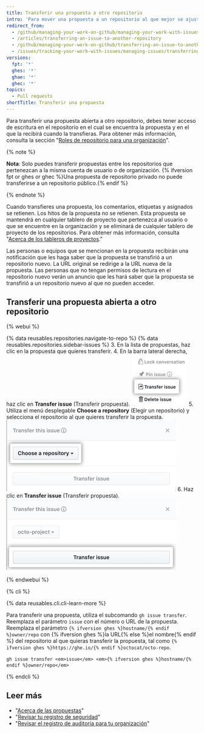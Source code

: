 ```yaml
---
title: Transferir una propuesta a otro repositorio
intro: 'Para mover una propuesta a un repositorio al que mejor se ajuste, puedes transferir propuestas abiertas a otros repositorios.'
redirect_from:
  - /github/managing-your-work-on-github/managing-your-work-with-issues-and-pull-requests/transferring-an-issue-to-another-repository
  - /articles/transferring-an-issue-to-another-repository
  - /github/managing-your-work-on-github/transferring-an-issue-to-another-repository
  - /issues/tracking-your-work-with-issues/managing-issues/transferring-an-issue-to-another-repository
versions:
  fpt: '*'
  ghes: '*'
  ghae: '*'
  ghec: '*'
topics:
  - Pull requests
shortTitle: Transferir una propuesta
---
```


Para transferir una propuesta abierta a otro repositorio, debes tener acceso de escritura en el repositorio en el cual se encuentra la propuesta y en el que la recibirá cuando la transfieras. Para obtener más información, consulta la sección "[Roles de repositorio para una organización](/organizations/managing-access-to-your-organizations-repositories/repository-roles-for-an-organization)".

{% note %}

**Nota**: Solo puedes transferir propuestas entre los repositorios que pertenezcan a la misma cuenta de usuario o de organización. {% ifversion fpt or ghes or ghec %}Una propuesta de repositorio privado no puede transferirse a un repositorio público.{% endif %}

{% endnote %}

Cuando transfieres una propuesta, los comentarios, etiquetas y asignados se retienen. Los hitos de la propuesta no se retienen. Esta propuesta se mantendrá en cualquier tablero de proyecto que pertenezca al usuario o que se encuentre en la organización y se eliminará de cualquier tablero de proyecto de los repositorios. Para obtener más información, consulta "[Acerca de los tableros de proyectos](/articles/about-project-boards)."

Las personas o equipos que se mencionan en la propuesta recibirán una notificación que les haga saber que la propuesta se transfirió a un repositorio nuevo. La URL original se redirige a la URL nueva de la propuesta. Las personas que no tengan permisos de lectura en el repositorio nuevo verán un anuncio que les hará saber que la propuesta se transfirió a un repositorio nuevo al que no pueden acceder.

## Transferir una propuesta abierta a otro repositorio

{% webui %}

{% data reusables.repositories.navigate-to-repo %}
{% data reusables.repositories.sidebar-issues %}
3. En la lista de propuestas, haz clic en la propuesta que quieres transferir.
4. En la barra lateral derecha, haz clic en **Transfer issue** (Transferir propuesta). ![Botón para transferir propuesta](/assets/images/help/repository/transfer-issue.png)
5. Utiliza el menú desplegable **Choose a repository** (Elegir un repositorio) y selecciona el repositorio al que quieres transferir la propuesta. ![Elige una selección de repositorio](/assets/images/help/repository/choose-a-repository.png)
6. Haz clic en **Transfer issue** (Transferir propuesta). ![Botón Transfer issue (Transferir propuesta)](/assets/images/help/repository/transfer-issue-button.png)

{% endwebui %}

{% cli %}

{% data reusables.cli.cli-learn-more %}

Para transferir una propuesta, utiliza el subcomando `gh issue transfer`. Reemplaza el parámetro `issue` con el número o URL de la propuesta. Reemplaza el parámetro `{% ifversion ghes %}hostname/{% endif %}owner/repo` con {% ifversion ghes %}la URL{% else %}el nombre{% endif %} del repositorio al que quieras transferir la propuesta, tal como `{% ifversion ghes %}https://ghe.io/{% endif %}octocat/octo-repo`.

```shell
gh issue transfer <em>issue</em> <em>{% ifversion ghes %}hostname/{% endif %}owner/repo</em>
```

{% endcli %}

## Leer más

- "[Acerca de las propuestas](/articles/about-issues)"
- "[Revisar tu registro de seguridad](/articles/reviewing-your-security-log)"
- "[Revisar el registro de auditoría para tu organización](/organizations/keeping-your-organization-secure/reviewing-the-audit-log-for-your-organization)"
